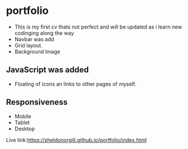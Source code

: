 # portfolio

- This is my first cv thats not perfect and will be updated as i learn new codinging along the way 
- Navbar was add 
- Grid layout.
- Background Image

## JavaScript was added
- Floating of icons an links to other pages of myself.

## Responsiveness

- Mobile
- Tablet
- Desktop

Live link:https://sheldonorgill.github.io/portfolio/index.html


